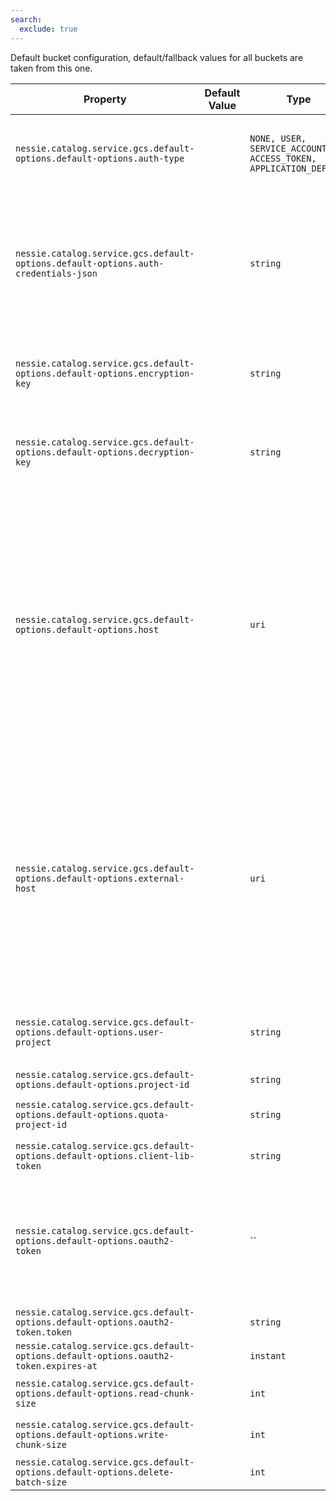 ```yaml
---
search:
  exclude: true
---
```

<!--start-->

Default bucket configuration, default/fallback values for all buckets are taken from this one.

| Property | Default Value | Type | Description |
|----------|---------------|------|-------------|
| `nessie.catalog.service.gcs.default-options.default-options.auth-type` |  | `NONE, USER, SERVICE_ACCOUNT, ACCESS_TOKEN, APPLICATION_DEFAULT` | The authentication type to use. If not set, the default is `NONE`. |
| `nessie.catalog.service.gcs.default-options.default-options.auth-credentials-json` |  | `string` | Auth-credentials-JSON, this value is the name of the credential to use, the actual credential  is defined via secrets.   |
| `nessie.catalog.service.gcs.default-options.default-options.encryption-key` |  | `string` | Customer-supplied AES256 key for blob encryption when writing.  |
| `nessie.catalog.service.gcs.default-options.default-options.decryption-key` |  | `string` | Customer-supplied AES256 key for blob decryption when reading.  |
| `nessie.catalog.service.gcs.default-options.default-options.host` |  | `uri` | The default endpoint override to use. The endpoint is almost always used for testing purposes.   <br><br>If the endpoint URIs for the Nessie server and clients differ, this one defines the endpoint  used for the Nessie server.  |
| `nessie.catalog.service.gcs.default-options.default-options.external-host` |  | `uri` | When using a specific endpoint, see `host`, and the endpoint URIs for the Nessie server  differ, you can specify the URI passed down to clients using this setting.  Otherwise, clients  will receive the value from the `host` setting.  |
| `nessie.catalog.service.gcs.default-options.default-options.user-project` |  | `string` | Optionally specify the user project (Google term).  |
| `nessie.catalog.service.gcs.default-options.default-options.project-id` |  | `string` | The Google project ID.  |
| `nessie.catalog.service.gcs.default-options.default-options.quota-project-id` |  | `string` | The Google quota project ID.  |
| `nessie.catalog.service.gcs.default-options.default-options.client-lib-token` |  | `string` | The Google client lib token.  |
| `nessie.catalog.service.gcs.default-options.default-options.oauth2-token` |  | `` | OAuth2 token, this value is the name of the credential to use, the actual credential is defined  via secrets.   |
| `nessie.catalog.service.gcs.default-options.default-options.oauth2-token.token` |  | `string` |  |
| `nessie.catalog.service.gcs.default-options.default-options.oauth2-token.expires-at` |  | `instant` |  |
| `nessie.catalog.service.gcs.default-options.default-options.read-chunk-size` |  | `int` | The read chunk size in bytes.  |
| `nessie.catalog.service.gcs.default-options.default-options.write-chunk-size` |  | `int` | The write chunk size in bytes.  |
| `nessie.catalog.service.gcs.default-options.default-options.delete-batch-size` |  | `int` | The delete batch size.  |
